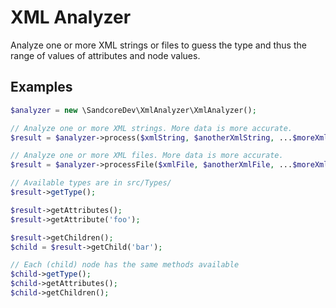 # XML Analyzer

Analyze one or more XML strings or files to guess the type and thus the range of values of attributes and node values.

## Examples

```php
$analyzer = new \SandcoreDev\XmlAnalyzer\XmlAnalyzer();

// Analyze one or more XML strings. More data is more accurate. 
$result = $analyzer->process($xmlString, $anotherXmlString, ...$moreXmlStrings);

// Analyze one or more XML files. More data is more accurate.
$result = $analyzer->processFile($xmlFile, $anotherXmlFile, ...$moreXmlFiles);

// Available types are in src/Types/
$result->getType();

$result->getAttributes();
$result->getAttribute('foo');

$result->getChildren();
$child = $result->getChild('bar');

// Each (child) node has the same methods available
$child->getType();
$child->getAttributes();
$child->getChildren();
```
